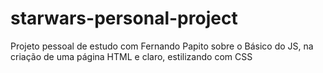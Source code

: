 # starwars-personal-project
Projeto pessoal de estudo com Fernando Papito sobre o Básico do JS, na criação de uma página HTML e claro, estilizando com CSS
